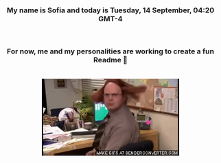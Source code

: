 


<div align="center">
<h3 >My name is Sofia and today is Tuesday, 14 September, 04:20 GMT-4</h3><br>
<h3 >For now, me and my personalities are working to create a fun Readme 👋
</h3><br>
<img src='img/dwight.gif' alt='working...'/>
</div>
